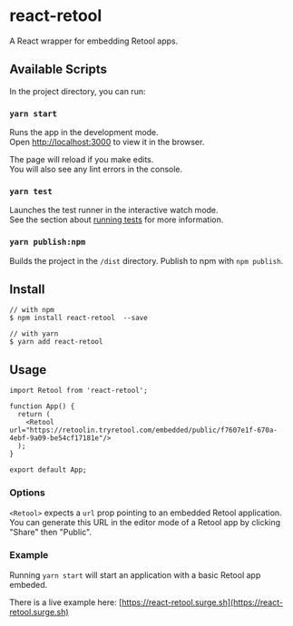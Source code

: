 # react-retool

A React wrapper for embedding Retool apps.

## Available Scripts

In the project directory, you can run:

### `yarn start`

Runs the app in the development mode.\
Open [http://localhost:3000](http://localhost:3000) to view it in the browser.

The page will reload if you make edits.\
You will also see any lint errors in the console.

### `yarn test`

Launches the test runner in the interactive watch mode.\
See the section about [running tests](https://facebook.github.io/create-react-app/docs/running-tests) for more information.

### `yarn publish:npm`

Builds the project in the `/dist` directory. Publish to npm with `npm publish`.

## Install

```
// with npm
$ npm install react-retool  --save

// with yarn
$ yarn add react-retool
```


## Usage

```
import Retool from 'react-retool';

function App() {
  return (
    <Retool url="https://retoolin.tryretool.com/embedded/public/f7607e1f-670a-4ebf-9a09-be54cf17181e"/>
  );
}

export default App;
```

### Options
`<Retool>` expects a `url` prop pointing to an embedded Retool application. You can generate this URL in the editor mode of a Retool app by clicking "Share" then "Public".


### Example

Running `yarn start` will start an application with a basic Retool app embeded. 

There is a live example here: [https://react-retool.surge.sh](https://react-retool.surge.sh)